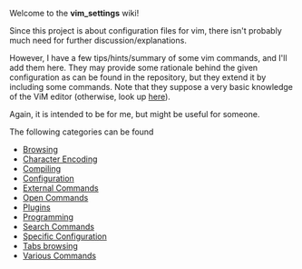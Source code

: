 Welcome to the **vim_settings** wiki!

Since this project is about configuration files for vim, there isn't probably much need for further discussion/explanations. 

However, I have a few tips/hints/summary of some vim commands, and I'll add them here. They may provide some rationale behind the given configuration as can be found in the repository, but they extend it by including some commands. Note that they suppose a very basic knowledge of the ViM editor (otherwise, look up [here](https://duckduckgo.com/?q=vim+tutorial&t=ffsb)).

Again, it is intended to be for me, but might be useful for someone.

The following categories can be found

- [Browsing](Browsing)
- [Character Encoding](Character-Encoding)
- [Compiling](Compiling)
- [Configuration](Configuration)
- [External Commands](External-Commands)
- [Open Commands](Open-Commands)
- [Plugins](Plugins)
- [Programming](Programming)
- [Search Commands](Search-Commands)
- [Specific Configuration](Specific-Configuration)
- [Tabs browsing](Tabs-Browsing)
- [Various Commands](Various-Commands)